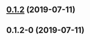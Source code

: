 ## [0.1.2](https://github.com/swdenglian/dva-rn/compare/v0.1.2-0...v0.1.2) (2019-07-11)



## 0.1.2-0 (2019-07-11)



